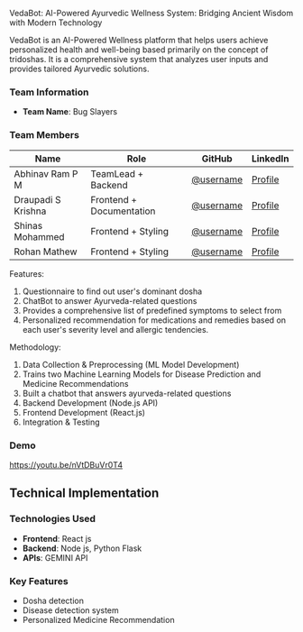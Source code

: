 VedaBot: AI-Powered Ayurvedic Wellness System: Bridging Ancient Wisdom with Modern Technology

VedaBot is an AI-Powered Wellness platform that helps users achieve personalized health and well-being based primarily on the concept of tridoshas. It is a comprehensive system that analyzes user inputs and provides tailored Ayurvedic solutions. 

### Team Information
- **Team Name**: Bug Slayers

  
### Team Members
| Name | Role | GitHub | LinkedIn |
|------|------|--------|----------|
| Abhinav Ram P M | TeamLead + Backend | [@username](https://github.com/username) | [Profile](https://linkedin.com/in/username) |
| Draupadi S Krishna | Frontend + Documentation | [@username](https://github.com/username) | [Profile](https://linkedin.com/in/username) |
| Shinas Mohammed | Frontend + Styling | [@username](https://github.com/username) | [Profile](https://linkedin.com/in/username) |
| Rohan Mathew | Frontend + Styling | [@username](https://github.com/username) | [Profile](https://linkedin.com/in/username) |

Features: 
1. Questionnaire to find out user's dominant dosha
2. ChatBot to answer Ayurveda-related questions
3. Provides a comprehensive list of predefined symptoms to select from
4. Personalized recommendation for medications and remedies based on each user's severity level and allergic tendencies.

Methodology:
1. Data Collection & Preprocessing (ML Model Development)
2. Trains two  Machine Learning Models for Disease Prediction and Medicine Recommendations
3. Built a chatbot that answers ayurveda-related questions
4. Backend Development (Node.js API)
5. Frontend Development (React.js)
6. Integration & Testing

### Demo
https://youtu.be/nVtDBuVr0T4


## Technical Implementation

### Technologies Used
- **Frontend**: React js
- **Backend**: Node js, Python Flask
- **APIs**: GEMINI API


### Key Features
- Dosha detection
- Disease detection system
- Personalized Medicine Recommendation 

